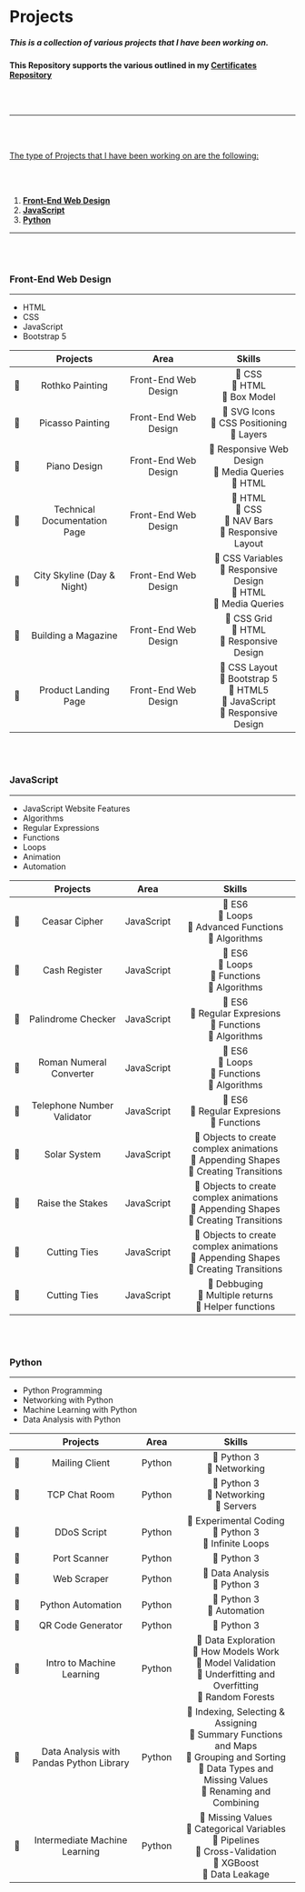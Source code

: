 
# Projects

##### This is a collection of various projects that I have been working on.

**This Repository supports the various outlined in my [Certificates Repository](https://github.com/BrentGoodman/Certificates)**

<br><br>

***

<br><br>

<ins>The type of Projects that I have been working on are the following:</ins>

<br><br>

1. **[Front-End Web Design](#heading-ids)**
2. **[JavaScript](#heading-ids)**
3. **[Python](#heading-ids)**	

***

<br><br>

<h3 id="front">Front-End Web Design</h3>

***

+ HTML
+ CSS
+ JavaScript
+ Bootstrap 5

|            |      Projects        |       Area        |       Skills       |
| :--------: | :--------: | :--------: | :--------: |
| :diamond_shape_with_a_dot_inside: | Rothko Painting | Front-End Web Design | :small_blue_diamond: CSS <br> :small_blue_diamond: HTML <br> :small_blue_diamond: Box Model   |
| :diamond_shape_with_a_dot_inside: | Picasso Painting | Front-End Web Design | :small_blue_diamond: SVG Icons <br> :small_blue_diamond: CSS Positioning <br> :small_blue_diamond: Layers  |
| :diamond_shape_with_a_dot_inside: | Piano Design | Front-End Web Design | :small_blue_diamond: Responsive Web Design <br> :small_blue_diamond: Media Queries <br> :small_blue_diamond: HTML |
| :diamond_shape_with_a_dot_inside: | Technical Documentation <br> Page | Front-End Web Design | :small_blue_diamond: HTML <br> :small_blue_diamond: CSS <br> :small_blue_diamond: NAV Bars <br> :small_blue_diamond: Responsive Layout |
| :diamond_shape_with_a_dot_inside: | City Skyline (Day & Night) | Front-End Web Design | :small_blue_diamond: CSS Variables <br> :small_blue_diamond: Responsive Design <br> :small_blue_diamond: HTML <br> :small_blue_diamond: Media Queries |
| :diamond_shape_with_a_dot_inside: | Building a Magazine | Front-End Web Design | :small_blue_diamond: CSS Grid <br> :small_blue_diamond: HTML <br> :small_blue_diamond: Responsive Design |
| :diamond_shape_with_a_dot_inside: | Product Landing Page | Front-End Web Design | :small_blue_diamond: CSS Layout <br> :small_blue_diamond: Bootstrap 5 <br> :small_blue_diamond: HTML5 <br> :small_blue_diamond: JavaScript <br> :small_blue_diamond: Responsive Design |

<br><br>

<h3 id="javascript">JavaScript</h3>

***

+ JavaScript Website Features
+ Algorithms
+ Regular Expressions
+ Functions
+ Loops
+ Animation
+ Automation

|            |      Projects        |       Area        |       Skills       |
| :--------: | :--------: | :--------: | :--------: |
| :diamond_shape_with_a_dot_inside: | Ceasar Cipher | JavaScript | :small_blue_diamond: ES6 <br> :small_blue_diamond: Loops <br> :small_blue_diamond: Advanced Functions <br> :small_blue_diamond: Algorithms|
| :diamond_shape_with_a_dot_inside: | Cash Register | JavaScript | :small_blue_diamond: ES6 <br> :small_blue_diamond: Loops <br> :small_blue_diamond: Functions <br> :small_blue_diamond: Algorithms |
| :diamond_shape_with_a_dot_inside: | Palindrome Checker | JavaScript | :small_blue_diamond: ES6 <br> :small_blue_diamond: Regular Expresions <br> :small_blue_diamond: Functions <br> :small_blue_diamond: Algorithms|
| :diamond_shape_with_a_dot_inside: | Roman Numeral Converter | JavaScript | :small_blue_diamond: ES6 <br> :small_blue_diamond: Loops <br> :small_blue_diamond: Functions <br> :small_blue_diamond: Algorithms |
| :diamond_shape_with_a_dot_inside: | Telephone Number Validator | JavaScript | :small_blue_diamond: ES6 <br> :small_blue_diamond: Regular Expresions <br> :small_blue_diamond: Functions |
| :diamond_shape_with_a_dot_inside: | Solar System | JavaScript | :small_blue_diamond: Objects to create complex animations <br> :small_blue_diamond: Appending Shapes <br> :small_blue_diamond: Creating Transitions |
| :diamond_shape_with_a_dot_inside: | Raise the Stakes | JavaScript | :small_blue_diamond: Objects to create complex animations <br> :small_blue_diamond: Appending Shapes <br> :small_blue_diamond: Creating Transitions |
| :diamond_shape_with_a_dot_inside: | Cutting Ties | JavaScript | :small_blue_diamond: Objects to create complex animations <br> :small_blue_diamond: Appending Shapes <br> :small_blue_diamond: Creating Transitions |
| :diamond_shape_with_a_dot_inside: | Cutting Ties | JavaScript | :small_blue_diamond: Debbuging <br> :small_blue_diamond: Multiple returns <br> :small_blue_diamond: Helper functions |

<br><br>

<h3 id="python">Python</h3>

***

+ Python Programming
+ Networking with Python
+ Machine Learning with Python
+ Data Analysis with Python

|            |      Projects        |       Area        |       Skills       |
| :--------: | :--------: | :--------: | :--------: |
| :diamond_shape_with_a_dot_inside: | Mailing Client | Python | :small_blue_diamond: Python 3 <br> :small_blue_diamond: Networking |
| :diamond_shape_with_a_dot_inside: | TCP Chat Room | Python | :small_blue_diamond: Python 3 <br> :small_blue_diamond: Networking <br> :small_blue_diamond: Servers |
| :diamond_shape_with_a_dot_inside: | DDoS Script | Python | :small_blue_diamond: Experimental Coding <br> :small_blue_diamond: Python 3 <br> :small_blue_diamond: Infinite Loops |
| :diamond_shape_with_a_dot_inside: | Port Scanner | Python | :small_blue_diamond: Python 3 |
| :diamond_shape_with_a_dot_inside: | Web Scraper | Python | :small_blue_diamond: Data Analysis <br> :small_blue_diamond: Python 3 |
| :diamond_shape_with_a_dot_inside: | Python Automation | Python | :small_blue_diamond: Python 3 <br> :small_blue_diamond: Automation |
| :diamond_shape_with_a_dot_inside: | QR Code Generator | Python | :small_blue_diamond: Python 3 |
| :diamond_shape_with_a_dot_inside: | Intro to Machine Learning | Python | :small_blue_diamond: Data Exploration <br> :small_blue_diamond: How Models Work <br> :small_blue_diamond: Model Validation <br> :small_blue_diamond: Underfitting and Overfitting <br> :small_blue_diamond: Random Forests|
| :diamond_shape_with_a_dot_inside: | Data Analysis with <br> Pandas Python Library | Python | :small_blue_diamond: Indexing, Selecting & Assigning <br> :small_blue_diamond: Summary Functions and Maps<br> :small_blue_diamond:  Grouping and Sorting <br> :small_blue_diamond:  Data Types and Missing Values <br> :small_blue_diamond: Renaming and Combining |
| :diamond_shape_with_a_dot_inside: | Intermediate Machine Learning | Python | :small_blue_diamond: Missing Values <br> :small_blue_diamond: Categorical Variables <br> :small_blue_diamond: Pipelines <br> :small_blue_diamond: Cross-Validation <br> :small_blue_diamond: XGBoost <br> :small_blue_diamond: Data Leakage  |



<!-- ***

|            |      Projects        |       Area        |       Skills       |
| :--------: | :--------: | :--------: | :--------: |
| :diamond_shape_with_a_dot_inside: |  | Back-End Development | :small_blue_diamond: |
| :diamond_shape_with_a_dot_inside: |  | Back-End Development | :small_blue_diamond: |
| :diamond_shape_with_a_dot_inside: |  | Back-End Development | :small_blue_diamond: |
| :diamond_shape_with_a_dot_inside: |  | Back-End Development | :small_blue_diamond: |
| :diamond_shape_with_a_dot_inside: |  | Back-End Development | :small_blue_diamond: |
| :diamond_shape_with_a_dot_inside: |  | Back-End Development | :small_blue_diamond: |
| :diamond_shape_with_a_dot_inside: |  | Back-End Development | :small_blue_diamond: |

***

|            |      Projects        |       Area        |       Skills       |
| :--------: | :--------: | :--------: | :--------: |
| :diamond_shape_with_a_dot_inside: |  | Go Lang | :small_blue_diamond: |
| :diamond_shape_with_a_dot_inside: |  |  |  |
| :diamond_shape_with_a_dot_inside: |  |  |  |
| :diamond_shape_with_a_dot_inside: |  |  |  |
| :diamond_shape_with_a_dot_inside: |  |  |  |
| :diamond_shape_with_a_dot_inside: |  |  |  |
| :diamond_shape_with_a_dot_inside: |  |  |  |

***

|            |      Projects        |       Area        |       Skills       |
| :--------: | :--------: | :--------: | :--------: |
| :diamond_shape_with_a_dot_inside: |  | Cloud Architecture | :small_blue_diamond: |
| :diamond_shape_with_a_dot_inside: |  |  |  |
| :diamond_shape_with_a_dot_inside: |  |  |  |
| :diamond_shape_with_a_dot_inside: |  |  |  |
| :diamond_shape_with_a_dot_inside: |  |  |  |
| :diamond_shape_with_a_dot_inside: |  |  |  |
| :diamond_shape_with_a_dot_inside: |  |  |  | --!>


